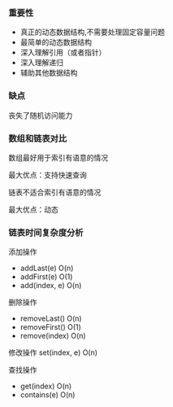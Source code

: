 ### 重要性

- 真正的动态数据结构,不需要处理固定容量问题
- 最简单的动态数据结构
- 深入理解引用（或者指针）
- 深入理解递归
- 辅助其他数据结构

### 缺点
丧失了随机访问能力

### 数组和链表对比
数组最好用于索引有语意的情况

最大优点：支持快速查询

链表不适合索引有语意的情况

最大优点：动态

### 链表时间复杂度分析

添加操作
- addLast(e) O(n)
- addFirst(e) O(1)
- add(index, e) O(n)

删除操作
- removeLast()  O(n)
- removeFirst() O(1)
- remove(index) O(n)

修改操作
set(index, e) O(n)

查找操作
- get(index) O(n)
- contains(e) O(n)